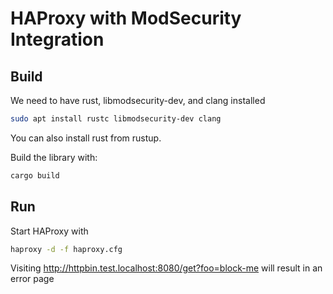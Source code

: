 # HAProxy with ModSecurity Integration

## Build

We need to have rust, libmodsecurity-dev, and clang installed

``` sh
sudo apt install rustc libmodsecurity-dev clang
```

You can also install rust from rustup.

Build the library with:

``` sh
cargo build
```

## Run

Start HAProxy with
``` sh
haproxy -d -f haproxy.cfg
```

Visiting http://httpbin.test.localhost:8080/get?foo=block-me will result in an error page

